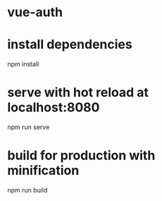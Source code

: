 # vue-auth


# install dependencies
npm install

# serve with hot reload at localhost:8080
npm run serve

# build for production with minification
npm run build
